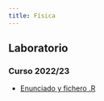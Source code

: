 ```yaml
---
title: Física
---
```


## Laboratorio

### Curso 2022/23
<!-- Añadir Descripción -->
- [Enunciado y fichero .R](https://github.com/H4mbl3x/Fisica_Laboratorio_2022_23)
